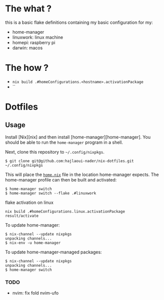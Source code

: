 # The what ?
this is a basic flake definitions containing my basic configuration for my:
- home-manager
- linuxwork: linux machine
- homepi: raspberry pi
- darwin: macos

# The how ?
- `nix build .#homeConfigurations.<hostname>.activationPackage`
- ``



# Dotfiles

## Usage

Install [Nix][nix] and then install [home-manager][home-manager]. You should be
able to run the `home-manager` program in a shell.

Next, clone this repository to `~/.config/nixpkgs`.

```shell
$ git clone git@github.com:hajlaoui-nader/nix-dotfiles.git ~/.config/nixpkgs
```

This will place the [`home.nix`](home.nix) file in the location home-manager
expects. The home-manager profile can then be built and activated:

```shell
$ home-manager switch
$ home-manager switch --flake .#linuxwork
```

flake activation on linux
```shell
nix build .#homeConfigurations.linux.activationPackage
result/activate
```

To update home-manager:

```shell
$ nix-channel --update nixpkgs
unpacking channels...
$ nix-env -u home-manager
```

To update home-manager-managed packages:

```shell
$ nix-channel --update nixpkgs
unpacking channels...
$ home-manager switch
```

### TODO
- nvim: fix fold nvim-ufo
